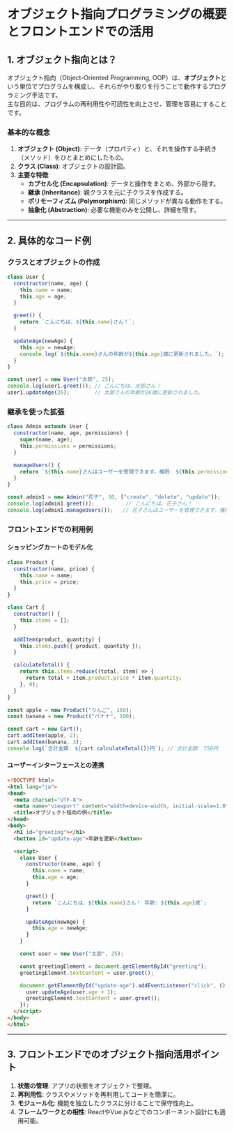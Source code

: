 
# オブジェクト指向プログラミングの概要とフロントエンドでの活用

## 1. オブジェクト指向とは？
オブジェクト指向（Object-Oriented Programming, OOP）は、**オブジェクト**という単位でプログラムを構成し、それらがやり取りを行うことで動作するプログラミング手法です。  
主な目的は、プログラムの再利用性や可読性を向上させ、管理を容易にすることです。

### 基本的な概念
1. **オブジェクト (Object)**: データ（プロパティ）と、それを操作する手続き（メソッド）をひとまとめにしたもの。
2. **クラス (Class)**: オブジェクトの設計図。
3. **主要な特徴**:
   - **カプセル化 (Encapsulation)**: データと操作をまとめ、外部から隠す。
   - **継承 (Inheritance)**: 親クラスを元に子クラスを作成する。
   - **ポリモーフィズム (Polymorphism)**: 同じメソッドが異なる動作をする。
   - **抽象化 (Abstraction)**: 必要な機能のみを公開し、詳細を隠す。

---

## 2. 具体的なコード例

### クラスとオブジェクトの作成
```javascript
class User {
  constructor(name, age) {
    this.name = name;
    this.age = age;
  }

  greet() {
    return `こんにちは、${this.name}さん！`;
  }

  updateAge(newAge) {
    this.age = newAge;
    console.log(`${this.name}さんの年齢が${this.age}歳に更新されました。`);
  }
}

const user1 = new User("太郎", 25);
console.log(user1.greet()); // こんにちは、太郎さん！
user1.updateAge(26);        // 太郎さんの年齢が26歳に更新されました。
```

### 継承を使った拡張
```javascript
class Admin extends User {
  constructor(name, age, permissions) {
    super(name, age);
    this.permissions = permissions;
  }

  manageUsers() {
    return `${this.name}さんはユーザーを管理できます。権限: ${this.permissions.join(", ")}`;
  }
}

const admin1 = new Admin("花子", 30, ["create", "delete", "update"]);
console.log(admin1.greet());          // こんにちは、花子さん！
console.log(admin1.manageUsers());   // 花子さんはユーザーを管理できます。権限: create, delete, update
```

### フロントエンドでの利用例

#### ショッピングカートのモデル化
```javascript
class Product {
  constructor(name, price) {
    this.name = name;
    this.price = price;
  }
}

class Cart {
  constructor() {
    this.items = [];
  }

  addItem(product, quantity) {
    this.items.push({ product, quantity });
  }

  calculateTotal() {
    return this.items.reduce((total, item) => {
      return total + item.product.price * item.quantity;
    }, 0);
  }
}

const apple = new Product("りんご", 150);
const banana = new Product("バナナ", 100);

const cart = new Cart();
cart.addItem(apple, 2);
cart.addItem(banana, 3);
console.log(`合計金額: ${cart.calculateTotal()}円`); // 合計金額: 750円
```

#### ユーザーインターフェースとの連携
```html
<!DOCTYPE html>
<html lang="ja">
<head>
  <meta charset="UTF-8">
  <meta name="viewport" content="width=device-width, initial-scale=1.0">
  <title>オブジェクト指向の例</title>
</head>
<body>
  <h1 id="greeting"></h1>
  <button id="update-age">年齢を更新</button>

  <script>
    class User {
      constructor(name, age) {
        this.name = name;
        this.age = age;
      }

      greet() {
        return `こんにちは、${this.name}さん！ 年齢: ${this.age}歳`;
      }

      updateAge(newAge) {
        this.age = newAge;
      }
    }

    const user = new User("太郎", 25);

    const greetingElement = document.getElementById("greeting");
    greetingElement.textContent = user.greet();

    document.getElementById("update-age").addEventListener("click", () => {
      user.updateAge(user.age + 1);
      greetingElement.textContent = user.greet();
    });
  </script>
</body>
</html>
```

---

## 3. フロントエンドでのオブジェクト指向活用ポイント
1. **状態の管理**: アプリの状態をオブジェクトで整理。
2. **再利用性**: クラスやメソッドを再利用してコードを簡潔に。
3. **モジュール化**: 機能を独立したクラスに分けることで保守性向上。
4. **フレームワークとの相性**: ReactやVue.jsなどでのコンポーネント設計にも適用可能。
